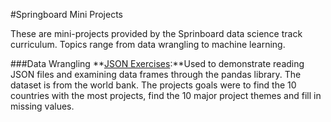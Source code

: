 #Springboard Mini Projects

These are mini-projects provided by the Sprinboard data science track curriculum. Topics range from data wrangling to machine learning. 

###Data Wrangling
**[JSON Exercises]():**Used to demonstrate reading JSON files and examining data frames through the pandas library. The dataset is from the world bank. The projects goals were to find the 10 countries with the most projects, find the 10 major project themes and fill in missing values.
